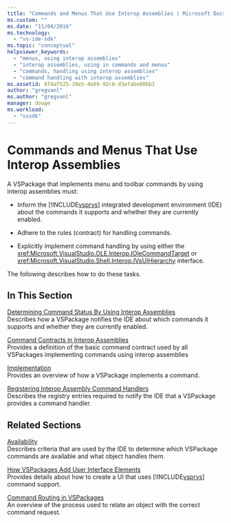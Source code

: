 ```yaml
---
title: "Commands and Menus That Use Interop Assemblies | Microsoft Docs"
ms.custom: ""
ms.date: "11/04/2016"
ms.technology: 
  - "vs-ide-sdk"
ms.topic: "conceptual"
helpviewer_keywords: 
  - "menus, using interop assemblies"
  - "interop assemblies, using in commands and menus"
  - "commands, handling using interop assemblies"
  - "command handling with interop assemblies"
ms.assetid: 8f4af525-39e5-4e69-92c8-d3efabe80bb2
author: "gregvanl"
ms.author: "gregvanl"
manager: douge
ms.workload: 
  - "vssdk"
---
```

# Commands and Menus That Use Interop Assemblies
A VSPackage that implements menu and toolbar commands by using interop assemblies must:  
  
-   Inform the [!INCLUDE[vsprvs](../../code-quality/includes/vsprvs_md.md)] integrated development environment (IDE) about the commands it supports and whether they are currently enabled.  
  
-   Adhere to the rules (contract) for handling commands.  
  
-   Explicitly implement command handling by using either the <xref:Microsoft.VisualStudio.OLE.Interop.IOleCommandTarget> or <xref:Microsoft.VisualStudio.Shell.Interop.IVsUIHierarchy> interface.  
  
 The following describes how to do these tasks.  
  
## In This Section  
 [Determining Command Status By Using Interop Assemblies](../../extensibility/internals/determining-command-status-by-using-interop-assemblies.md)  
 Describes how a VSPackage notifies the IDE about which commands it supports and whether they are currently enabled.  
  
 [Command Contracts in Interop Assemblies](../../extensibility/internals/command-contracts-in-interop-assemblies.md)  
 Provides a definition of the basic command contract used by all VSPackages implementing commands using interop assemblies  
  
 [Implementation](../../extensibility/internals/command-implementation.md)  
 Provides an overview of how a VSPackage implements a command.  
  
 [Registering Interop Assembly Command Handlers](../../extensibility/internals/registering-interop-assembly-command-handlers.md)  
 Describes the registry entries required to notify the IDE that a VSPackage provides a command handler.  
  
## Related Sections  
 [Availability](../../extensibility/internals/command-availability.md)  
 Describes criteria that are used by the IDE to determine which VSPackage commands are available and what object handles them.  
  
 [How VSPackages Add User Interface Elements](../../extensibility/internals/how-vspackages-add-user-interface-elements.md)  
 Provides details about how to create a UI that uses [!INCLUDE[vsprvs](../../code-quality/includes/vsprvs_md.md)] command support.  
  
 [Command Routing in VSPackages](../../extensibility/internals/command-routing-in-vspackages.md)  
 An overview of the process used to relate an object with the correct command request.